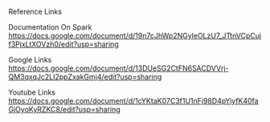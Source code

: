Reference Links

Documentation On Spark
https://docs.google.com/document/d/19n7cJhWp2NGyleOLzU7_JTtnVCpCujf3PjxLtXOVzh0/edit?usp=sharing

Google Links
https://docs.google.com/document/d/13DUeSG2CtFN6SACDVVrj-QM3qxqJc2LI2ppZxakGmj4/edit?usp=sharing

Youtube Links
https://docs.google.com/document/d/1cYKtaK07C3f1U1nFj98D4pYiyfK40faGjOyoKyRZKC8/edit?usp=sharing
